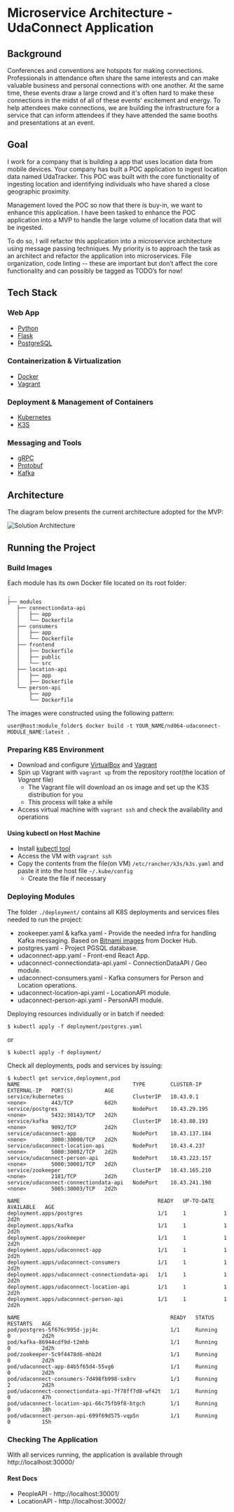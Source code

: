 # Microservice Architecture - UdaConnect Application

## Background
Conferences and conventions are hotspots for making connections. Professionals in attendance often share the same interests and can make valuable business and personal connections with one another. At the same time, these events draw a large crowd and it's often hard to make these connections in the midst of all of these events' excitement and energy. To help attendees make connections, we are building the infrastructure for a service that can inform attendees if they have attended the same booths and presentations at an event.

## Goal

I work for a company that is building a app that uses location data from mobile devices. Your company has built a POC application to ingest location data named UdaTracker. This POC was built with the core functionality of ingesting location and identifying individuals who have shared a close geographic proximity.

Management loved the POC so now that there is buy-in, we want to enhance this application. I have been tasked to enhance the POC application into a MVP to handle the large volume of location data that will be ingested.

To do so, I will refactor this application into a microservice architecture using message passing techniques. My priority is to approach the task as an architect and refactor the application into microservices. File organization, code linting -- these are important but don’t affect the core functionality and can possibly be tagged as TODO’s for now!

## Tech Stack

### Web App
* [Python](https://www.python.org/downloads/)
* [Flask](https://flask.palletsprojects.com/)
* [PostgreSQL](https://www.postgresql.org/)

### Containerization & Virtualization
* [Docker](https://www.docker.com/)
* [Vagrant](https://www.vagrantup.com/)

### Deployment & Management of Containers
* [Kubernetes](https://kubernetes.io/)
* [K3S](https://k3s.io/)

### Messaging and Tools
* [gRPC](https://grpc.io/)
* [Protobuf](https://developers.google.com/protocol-buffers)
* [Kafka](https://kafka.apache.org/)


## Architecture

The diagram below presents the current architecture adopted for the MVP:

![Solution Architecture](docs/architecture_design.png)

## Running the Project

### Build Images

Each module has its own Docker file located on its root folder:

```
.
├── modules
   ├── connectiondata-api
   │   ├── app
   │   └── Dockerfile
   ├── consumers
   │   ├── app
   │   └── Dockerfile
   ├── frontend
   │   ├── Dockerfile
   │   ├── public
   │   └── src
   ├── location-api
   │   ├── app
   │   ├── Dockerfile
   └── person-api
       ├── app
       └── Dockerfile
```

The images were constructed using the following pattern:

```shell
user@host:module_folder$ docker build -t YOUR_NAME/nd064-udaconnect-MODULE_NAME:latest . 
```

### Preparing K8S Environment

* Download and configure [VirtualBox](https://www.virtualbox.org/) and [Vagrant](https://www.vagrantup.com/docs/installation)
* Spin up Vagrant with `vagrant up` from the repository root(the location of *Vagrant* file)
  * The Vagrant file will download an os image and set up the K3S distribution for you
  * This process will take a while
* Access virtual machine with `vagrant ssh` and check the availability and operations

#### Using kubectl on Host Machine 

* Install [kubectl tool](https://kubernetes.io/docs/tasks/tools/)
* Access the VM with `vagrant ssh`
* Copy the contents from the file(on VM) `/etc/rancher/k3s/k3s.yaml` and paste it into the host file `~/.kube/config`
  * Create the file if necessary

### Deploying Modules

The folder `./deployment/` contains all K8S deployments and services files needed to run the project:

* zookeeper.yaml & kafka.yaml - Provide the needed infra for handling Kafka messaging. Based on [Bitnami images](https://hub.docker.com/r/bitnami/kafka) from Docker Hub. 
* postgres.yaml - Project PGSQL database.
* udaconnect-app.yaml - Front-end React App.
* udaconnect-connectiondata-api.yaml - ConnectionDataAPI / Geo module.
* udaconnect-consumers.yaml - Kafka consumers for Person and Location operations.
* udaconnect-location-api.yaml - LocationAPI module.
* udaconnect-person-api.yaml - PersonAPI module.

Deploying resources individually or in batch if needed:

```shell
$ kubectl apply -f deployment/postgres.yaml
```
or
```shell
$ kubectl apply -f deployment/
```

Check all deployments, pods and services by issuing:

```shell
$ kubectl get service,deployment,pod
NAME                                    TYPE        CLUSTER-IP      EXTERNAL-IP   PORT(S)          AGE
service/kubernetes                      ClusterIP   10.43.0.1       <none>        443/TCP          6d2h
service/postgres                        NodePort    10.43.29.195    <none>        5432:30143/TCP   2d2h
service/kafka                           ClusterIP   10.43.80.193    <none>        9092/TCP         2d2h
service/udaconnect-app                  NodePort    10.43.137.184   <none>        3000:30000/TCP   2d2h
service/udaconnect-location-api         NodePort    10.43.4.237     <none>        5000:30002/TCP   2d2h
service/udaconnect-person-api           NodePort    10.43.223.157   <none>        5000:30001/TCP   2d2h
service/zookeeper                       ClusterIP   10.43.165.210   <none>        2181/TCP         2d2h
service/udaconnect-connectiondata-api   NodePort    10.43.241.190   <none>        5005:30003/TCP   2d2h

NAME                                            READY   UP-TO-DATE   AVAILABLE   AGE
deployment.apps/postgres                        1/1     1            1           2d2h
deployment.apps/kafka                           1/1     1            1           2d2h
deployment.apps/zookeeper                       1/1     1            1           2d2h
deployment.apps/udaconnect-app                  1/1     1            1           2d2h
deployment.apps/udaconnect-consumers            1/1     1            1           2d2h
deployment.apps/udaconnect-connectiondata-api   1/1     1            1           2d2h
deployment.apps/udaconnect-location-api         1/1     1            1           2d2h
deployment.apps/udaconnect-person-api           1/1     1            1           2d2h

NAME                                                READY   STATUS    RESTARTS   AGE
pod/postgres-5f676c995d-jpj4c                       1/1     Running   0          2d2h
pod/kafka-86944cdf9d-t2mhb                          1/1     Running   0          2d2h
pod/zookeeper-5c9f4478d6-mhb2d                      1/1     Running   0          2d2h
pod/udaconnect-app-84b5f65d4-55vg6                  1/1     Running   0          2d2h
pod/udaconnect-consumers-7d498fb998-sx8rv           1/1     Running   2          2d2h
pod/udaconnect-connectiondata-api-7f78ff7d8-wf42t   1/1     Running   0          47h
pod/udaconnect-location-api-66c75fb9f8-btgch        1/1     Running   0          18h
pod/udaconnect-person-api-699f69d575-vqp5n          1/1     Running   0          15h
```

### Checking The Application

With all services running, the application is available through http://localhost:30000/

#### Rest Docs

* PeopleAPI - http://localhost:30001/
* LocationAPI - http://localhost:30002/
